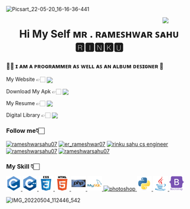 ![Picsart_22-05-20_16-16-36-441](https://user-images.githubusercontent.com/102160977/170185365-539e740e-8a77-41e9-83f9-b7b57ccf314b.jpg)

<img align="right" src="https://user-images.githubusercontent.com/102160977/170222556-9bb193ec-db6b-4f9d-883e-ebe6486e25d7.png" width="80">

<h1 align="center">Hi My Self ᴍʀ . ʀᴀᴍᴇꜱʜᴡᴀʀ ꜱᴀʜᴜ <br> 🆁🅸🅽🅺🆄 </h1>
<h3 align=" ">👩‍💻 ɪ ᴀᴍ ᴀ ᴘʀᴏɢʀᴀᴍᴍᴇʀ ᴀꜱ ᴡᴇʟʟ ᴀꜱ ᴀɴ ᴀʟʙᴜᴍ ᴅᴇꜱɪɢɴᴇʀ 📸 </h3>

My Website 👉🏻 <a href="https://rameshwar07.blogspot.com/"><image align="center" src="https://user-images.githubusercontent.com/102160977/171975396-797cee59-180a-4544-bec1-b929c613ad5e.jpg" width="40"></a><br>



Download My Apk 👉🏻 <a href="https://appsgeyser.com/api/track/redirect?url=https%3A%2F%2Ffiles.appsgeyser.com%2FRameshwar%2520Tech_15585236.apk%3Fsrc%3Dpage"><image align="center" src="https://user-images.githubusercontent.com/102160977/179652610-8fd0558e-aa5c-477e-a70f-92a159e9406a.png" width="40"></a>


My Resume 👉🏻 <a href="https://drive.google.com/file/d/1rMpSBP_9wQnlCv5ex8RVYIjSoSZdPj5h/view?usp=drivesdk"><image align="center" src="https://user-images.githubusercontent.com/102160977/188358133-3746a6c4-ee2c-4c05-a3f1-2b7fa7d9b5c6.jpg" width="40"></a>


Digital Library 👉🏻 <a href="https://digilibrary123.blogspot.com/?m=1"><image align="center" src="https://user-images.githubusercontent.com/102160977/202884942-209a4069-6ad2-4230-a7cd-014200acb475.jpg" width="80"></a>



<h3 align="left">Follow me👇🏻</h3>
<p align="left">
<a href="https://fb.com/rameshwarsahu07" target="blank"><img align="center" src="https://raw.githubusercontent.com/rahuldkjain/github-profile-readme-generator/master/src/images/icons/Social/facebook.svg" alt="rameshwarsahu07" height="30" width="40" /></a>
<a href="https://instagram.com/er_rameshwar07" target="blank"><img align="center" src="https://raw.githubusercontent.com/rahuldkjain/github-profile-readme-generator/master/src/images/icons/Social/instagram.svg" alt="er_rameshwar07" height="30" width="40" /></a>
<a href="https://www.youtube.com/c/rinku sahu cs engineer" target="blank"><img align="center" src="https://raw.githubusercontent.com/rahuldkjain/github-profile-readme-generator/master/src/images/icons/Social/youtube.svg" alt="rinku sahu cs engineer" height="30" width="40" /></a>
<a href="https://in.pinterest.com/rameshwarsahu007" target="blank"><img align="center" src="https://raw.githubusercontent.com/rahuldkjain/github-profile-readme-generator/master/src/images/icons/Social/pinterest.svg" alt="rameshwarsahu07" height="30" width="40" /></a>
<a href="https://wa.me/+919926464350" target="blank"><img align="center" src="https://raw.githubusercontent.com/rahuldkjain/github-profile-readme-generator/master/src/images/icons/Social/whatsapp.svg" alt="rameshwarsahu07" height="30" width="40" /></a>



</p>

<h3 align="left">My Skill 👇🏻</h3>
<p align="left"> <a href="https://www.w3schools.com/c/" target="_blank" rel="noreferrer"> <img src="https://raw.githubusercontent.com/devicons/devicon/master/icons/c/c-original.svg" alt="c" width="40" height="40"/> </a> 
<a href="https://www.w3schools.com/cpp/" target="_blank" rel="noreferrer"> <img src="https://raw.githubusercontent.com/devicons/devicon/master/icons/cplusplus/cplusplus-original.svg" alt="cplusplus" width="40" height="40"/> </a> 
<a href="https://rameshwar07.blogspot.com/2021/10/basic-css.html?m=1" target="_blank" rel="noreferrer"> <img src="https://raw.githubusercontent.com/devicons/devicon/master/icons/css3/css3-original-wordmark.svg" alt="css3" width="40" height="40"/> </a>      
<a href="https://rameshwar07.blogspot.com/2021/10/basic-htmlhyper-text-markup-language.html?m=1" target="_blank" rel="noreferrer"> <img src="https://raw.githubusercontent.com/devicons/devicon/master/icons/html5/html5-original-wordmark.svg" alt="html5" width="40" height="40"/> </a>
<a href="https://www.w3schools.com/php/" target="_blank" rel="noreferrer"> <img src="https://raw.githubusercontent.com/devicons/devicon/master/icons/php/php-original.svg" alt="php" width="40" height="40"/> </a>  
<a href="https://www.w3schools.com/mySQl/default.asp" target="_blank" rel="noreferrer"> <img src="https://raw.githubusercontent.com/devicons/devicon/master/icons/mysql/mysql-original-wordmark.svg" alt="mysql" width="40" height="40"/> </a> 
<a href="#" target="_blank" rel="noreferrer"> <img src="https://user-images.githubusercontent.com/102160977/172032447-c85a479f-b62b-47f4-810c-f62622792b85.png" alt="photoshop" width="40" height="40"/> </a> 
<a href="https://www.w3schools.com/python/" target="_blank" rel="noreferrer"> <img src="https://raw.githubusercontent.com/devicons/devicon/master/icons/python/python-original.svg" alt="python" width="40" height="40"/> </a> 
<a href="https://www.w3schools.com/java/" target="_blank" rel="noreferrer"> <img src="https://raw.githubusercontent.com/devicons/devicon/master/icons/java/java-original.svg" alt="java" width="40" height="40"/> </a>
<img src="https://raw.githubusercontent.com/devicons/devicon/master/icons/bootstrap/bootstrap-plain-wordmark.svg" alt="bootstrap" width="40" height="40"/> </a> 



</p>

![IMG_20220504_112446_542](https://user-images.githubusercontent.com/102160977/170187771-c5ac3bfe-60d3-43d2-b072-81ebd4afd889.jpg)
